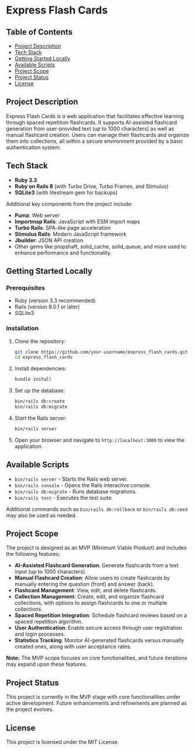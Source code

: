 # Express Flash Cards

## Table of Contents

- [Project Description](#project-description)
- [Tech Stack](#tech-stack)
- [Getting Started Locally](#getting-started-locally)
- [Available Scripts](#available-scripts)
- [Project Scope](#project-scope)
- [Project Status](#project-status)
- [License](#license)

## Project Description

Express Flash Cards is a web application that facilitates effective learning through spaced repetition flashcards. It supports AI-assisted flashcard generation from user-provided text (up to 1000 characters) as well as manual flashcard creation. Users can manage their flashcards and organize them into collections, all within a secure environment provided by a basic authentication system.

## Tech Stack

- **Ruby 3.3**
- **Ruby on Rails 8** (with Turbo Drive, Turbo Frames, and Stimulus)
- **SQLite3** (with litestream gem for backups)

Additional key components from the project include:

- **Puma**: Web server
- **Importmap Rails**: JavaScript with ESM import maps
- **Turbo Rails**: SPA-like page acceleration
- **Stimulus Rails**: Modern JavaScript framework
- **Jbuilder**: JSON API creation
- Other gems like propshaft, solid_cache, solid_queue, and more used to enhance performance and functionality.

## Getting Started Locally

### Prerequisites

- Ruby (version 3.3 recommended)
- Rails (version 8.0.1 or later)
- SQLite3

### Installation

1. Clone the repository:
   ```bash
   git clone https://github.com/your-username/express_flash_cards.git
   cd express_flash_cards
   ```
2. Install dependencies:
   ```bash
   bundle install
   ```
3. Set up the database:
   ```bash
   bin/rails db:create
   bin/rails db:migrate
   ```
4. Start the Rails server:
   ```bash
   bin/rails server
   ```
5. Open your browser and navigate to `http://localhost:3000` to view the application.

## Available Scripts

- `bin/rails server` - Starts the Rails web server.
- `bin/rails console` - Opens the Rails interactive console.
- `bin/rails db:migrate` - Runs database migrations.
- `bin/rails test` - Executes the test suite.

Additional commands such as `bin/rails db:rollback` or `bin/rails db:seed` may also be used as needed.

## Project Scope

The project is designed as an MVP (Minimum Viable Product) and includes the following features:

- **AI-Assisted Flashcard Generation**: Generate flashcards from a text input (up to 1000 characters).
- **Manual Flashcard Creation**: Allow users to create flashcards by manually entering the question (front) and answer (back).
- **Flashcard Management**: View, edit, and delete flashcards.
- **Collection Management**: Create, edit, and organize flashcard collections, with options to assign flashcards to one or multiple collections.
- **Spaced Repetition Integration**: Schedule flashcard reviews based on a spaced repetition algorithm.
- **User Authentication**: Enable secure access through user registration and login processes.
- **Statistics Tracking**: Monitor AI-generated flashcards versus manually created ones, along with user acceptance rates.

**Note:** The MVP scope focuses on core functionalities, and future iterations may expand upon these features.

## Project Status

This project is currently in the MVP stage with core functionalities under active development. Future enhancements and refinements are planned as the project evolves.

## License

This project is licensed under the MIT License.
